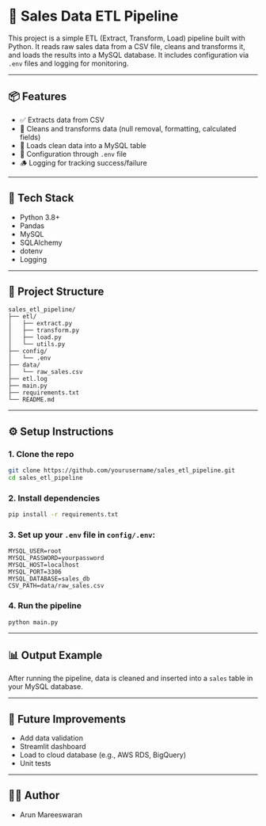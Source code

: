 # 🧾 Sales Data ETL Pipeline

This project is a simple ETL (Extract, Transform, Load) pipeline built with Python. It reads raw sales data from a CSV file, cleans and transforms it, and loads the results into a MySQL database. It includes configuration via `.env` files and logging for monitoring.

---

## 📦 Features

- ✅ Extracts data from CSV
- 🧹 Cleans and transforms data (null removal, formatting, calculated fields)
- 💾 Loads clean data into a MySQL table
- 🔧 Configuration through `.env` file
- 🪵 Logging for tracking success/failure

---

## 🧰 Tech Stack

- Python 3.8+
- Pandas
- MySQL
- SQLAlchemy
- dotenv
- Logging

---

## 📁 Project Structure

```
sales_etl_pipeline/
├── etl/
│   ├── extract.py
│   ├── transform.py
│   ├── load.py
│   └── utils.py
├── config/
│   └── .env
├── data/
│   └── raw_sales.csv
├── etl.log
├── main.py
├── requirements.txt
└── README.md
```

---

## ⚙️ Setup Instructions

### 1. Clone the repo

```bash
git clone https://github.com/yourusername/sales_etl_pipeline.git
cd sales_etl_pipeline
```

### 2. Install dependencies

```bash
pip install -r requirements.txt
```

### 3. Set up your `.env` file in `config/.env`:

```dotenv
MYSQL_USER=root
MYSQL_PASSWORD=yourpassword
MYSQL_HOST=localhost
MYSQL_PORT=3306
MYSQL_DATABASE=sales_db
CSV_PATH=data/raw_sales.csv
```

### 4. Run the pipeline

```bash
python main.py
```

---

## 📊 Output Example

After running the pipeline, data is cleaned and inserted into a `sales` table in your MySQL database.

---

## 🚀 Future Improvements

- Add data validation
- Streamlit dashboard
- Load to cloud database (e.g., AWS RDS, BigQuery)
- Unit tests

---

## 👨‍💻 Author

- Arun Mareeswaran
